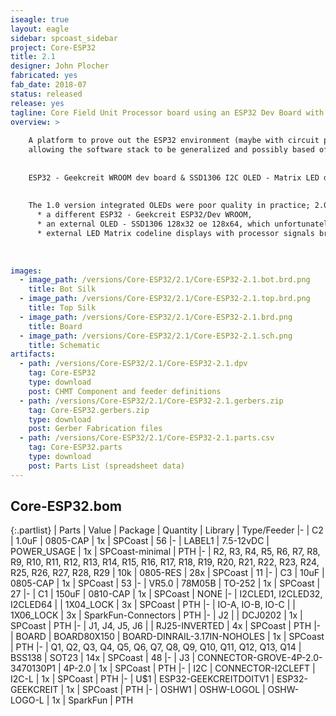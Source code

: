 ```yaml
---
iseagle: true
layout: eagle
sidebar: spcoast_sidebar
project: Core-ESP32
title: 2.1
designer: John Plocher
fabricated: yes
fab_date: 2018-07
status: released
release: yes
tagline: Core Field Unit Processor board using an ESP32 Dev Board with Wifi, BLE and a small OLED screen
overview: >
    
    A platform to prove out the ESP32 environment (maybe with circuit python) as a field unit implementation platform,
    allowing the software stack to be generalized and possibly based off of interpreted text file based data structures rather than customized C++ code.
    
    
    ESP32 - Geekcreit WROOM dev board & SSD1306 I2C OLED - Matrix LED displays removed.
    
    
    The 1.0 version integrated OLEDs were poor quality in practice; 2.0 brings
      * a different ESP32 - Geekcreit ESP32/Dev WROOM,
      * an external OLED - SSD1306 128x32 oe 128x64, which unfortunately covers the WiFi antennas and degrades performance.
      * external LED Matrix codeline displays with processor signals brought out to an RJ12 IO4 jack.
    
    
    
images:
  - image_path: /versions/Core-ESP32/2.1/Core-ESP32-2.1.bot.brd.png
    title: Bot Silk
  - image_path: /versions/Core-ESP32/2.1/Core-ESP32-2.1.top.brd.png
    title: Top Silk
  - image_path: /versions/Core-ESP32/2.1/Core-ESP32-2.1.brd.png
    title: Board
  - image_path: /versions/Core-ESP32/2.1/Core-ESP32-2.1.sch.png
    title: Schematic
artifacts:
  - path: /versions/Core-ESP32/2.1/Core-ESP32-2.1.dpv
    tag: Core-ESP32
    type: download
    post: CHMT Component and feeder definitions
  - path: /versions/Core-ESP32/2.1/Core-ESP32-2.1.gerbers.zip
    tag: Core-ESP32.gerbers.zip
    type: download
    post: Gerber Fabrication files
  - path: /versions/Core-ESP32/2.1/Core-ESP32-2.1.parts.csv
    tag: Core-ESP32.parts
    type: download
    post: Parts List (spreadsheet data)
---
```


## Core-ESP32.bom

{:.partlist}
| Parts | Value | Package | Quantity | Library | Type/Feeder
|-
| C2 | 1.0uF | 0805-CAP | 1x | SPCoast | 56
|-
| LABEL1 | 7.5-12vDC | POWER_USAGE | 1x | SPCoast-minimal | PTH
|-
| R2, R3, R4, R5, R6, R7, R8, R9, R10, R11, R12, R13, R14, R15, R16, R17, R18, R19, R20, R21, R22, R23, R24, R25, R26, R27, R28, R29 | 10k | 0805-RES | 28x | SPCoast | 11
|-
| C3 | 10uF | 0805-CAP | 1x | SPCoast | 53
|-
| VR5.0 | 78M05B | TO-252 | 1x | SPCoast | 27
|-
| C1 | 150uF | 0810-CAP | 1x | SPCoast | NONE
|-
| I2CLED1, I2CLED32, I2CLED64 |  | 1X04_LOCK | 3x | SPCoast | PTH
|-
| IO-A, IO-B, IO-C |  | 1X06_LOCK | 3x | SparkFun-Connectors | PTH
|-
| J2 |  | DCJ0202 | 1x | SPCoast | PTH
|-
| J1, J4, J5, J6 |  | RJ25-INVERTED | 4x | SPCoast | PTH
|-
| BOARD | BOARD80X150 | BOARD-DINRAIL-3.17IN-NOHOLES | 1x | SPCoast | PTH
|-
| Q1, Q2, Q3, Q4, Q5, Q6, Q7, Q8, Q9, Q10, Q11, Q12, Q13, Q14 | BSS138 | SOT23 | 14x | SPCoast | 48
|-
| J3 | CONNECTOR-GROVE-4P-2.0-3470130P1 | 4P-2.0 | 1x | SPCoast | PTH
|-
| I2C | CONNECTOR-I2CLEFT | I2C-L | 1x | SPCoast | PTH
|-
| U$1 | ESP32-GEEKCREITDOITV1 | ESP32-GEEKCREIT | 1x | SPCoast | PTH
|-
| OSHW1 | OSHW-LOGOL | OSHW-LOGO-L | 1x | SparkFun | PTH
